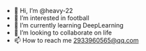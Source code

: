 - 👋 Hi, I’m @heavy-22
- 👀 I’m interested in football
- 🌱 I’m currently learning DeepLearning
- 💞️ I’m looking to collaborate on life
- 📫 How to reach me 2933960565@qq.com

<!---
heavy-22/heavy-22 is a ✨ special ✨ repository because its `README.md` (this file) appears on your GitHub profile.
You can click the Preview link to take a look at your changes.
--->
